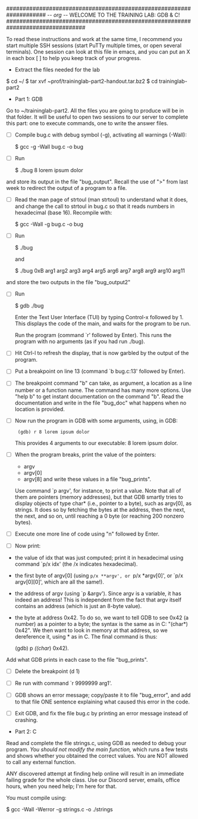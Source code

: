 #################################################################### -*- org -*-
                      WELCOME TO THE TRAINING LAB: GDB & C!
################################################################################

To read these instructions and work at the same time, I recommend you start
multiple SSH sessions (start PuTTy multiple times, or open several terminals).
One session can look at this file in emacs, and you can put an X in each box [ ]
to help you keep track of your progress.

* Extract the files needed for the lab

$ cd ~/
$ tar xvf ~prof/traininglab-part2-handout.tar.bz2
$ cd traininglab-part2

* Part 1: GDB

Go to ~/traininglab-part2.  All the files you are going to produce will be in that
folder.  It will be useful to open two sessions to our server to complete this
part: one to execute commands, one to write the answer files.

- [ ]  Compile bug.c with debug symbol (-g), activating all warnings (-Wall):

     $ gcc -g -Wall bug.c -o bug

- [ ]  Run

     $ ./bug 8 lorem ipsum dolor

  and store its output in the file "bug_output".  Recall the use of ">" from
  last week to redirect the output of a program to a file.

- [ ]  Read the man page of strtoul (man strtoul) to understand what it does,
  and change the call to strtoul in bug.c so that it reads numbers in
  hexadecimal (base 16).  Recompile with:

     $ gcc -Wall -g bug.c -o bug

- [ ]  Run

     $ ./bug

   and

   $ ./bug 0xB arg1 arg2 arg3 arg4 arg5 arg6 arg7 arg8 arg9 arg10 arg11

  and store the two outputs in the file "bug_output2"

- [ ]  Run

     $ gdb ./bug

   Enter the Text User Interface (TUI) by typing Control-x followed by 1.
   This displays the code of the main, and waits for the program to be run.

   Run the program (command `r' followed by Enter).  This runs the program
   with no arguments (as if you had run ./bug).

- [ ]  Hit Ctrl-l to refresh the display, that is now garbled by the output of
  the program.

- [ ]  Put a breakpoint on line 13 (command `b bug.c:13' followed by Enter).

- [ ] The breakpoint command "b" can take, as argument, a location as a line
  number or a function name.  The command has many more options.  Use "help b"
  to get instant documentation on the command "b".  Read the documentation and
  write in the file "bug_doc" what happens when no location is provided.

- [ ]  Now run the program in GDB with some arguments, using, in GDB:

        (gdb) r 8 lorem ipsum dolor

      This provides 4 arguments to our executable: 8 lorem ipsum dolor.

- [ ]  When the program breaks, print the value of the pointers:
     - argv
     - argv[0]
     - argv[8]
     and write these values in a file "bug_prints".

     Use command `p argv', for instance, to print a value.  Note that all of
  them are pointers (memory addresses), but that GDB smartly tries to display
  objects of type char* (i.e., pointer to a byte), such as argv[0], as strings.
  It does so by fetching the bytes at the address, then the next, the next,
  and so on, until reaching a 0 byte (or reaching 200 nonzero bytes).

- [ ]  Execute one more line of code using "n" followed by Enter.

- [ ]  Now print:
  - the value of idx that was just computed; print it in hexadecimal using
    command `p/x idx' (the /x indicates hexadecimal).
  - the first byte of argv[0] (using `p/x **argv', or `p/x *argv[0]', or
    `p/x argv[0][0]', which are all the same!).
  - the address of argv (using `p &argv').  Since argv is a variable, it has
    indeed an address!  This is independent from the fact that argv itself
    contains an address (which is just an 8-byte value).
  - the byte at address 0x42.  To do so, we want to tell GDB to see 0x42 (a
    number) as a pointer to a byte; the syntax is the same as in C:
     "(char*) 0x42".  We then want to look in memory at that address, so we
     dereference it, using * as in C.  The final command is thus:

      (gdb) p *((char*) 0x42).

  Add what GDB prints in each case to the file "bug_prints".

- [ ]  Delete the breakpoint (d 1)

- [ ]  Re run with command `r 9999999 arg1'.

- [ ]  GDB shows an error message; copy/paste it to file "bug_error", and add to
  that file ONE sentence explaining what caused this error in the code.

- [ ]  Exit GDB, and fix the file bug.c by printing an error message instead of
  crashing.

* Part 2: C

Read and complete the file strings.c, using GDB as needed to debug your program.
*You should not modify the main function,* which runs a few tests and shows
whether you obtained the correct values.  You are NOT allowed to call any
external function.

ANY discovered attempt at finding help online will result in an immediate
failing grade for the whole class.  Use our Discord server, emails, office
hours, when you need help; I'm here for that.

You must compile using:

  $ gcc -Wall -Werror -g strings.c -o ./strings

